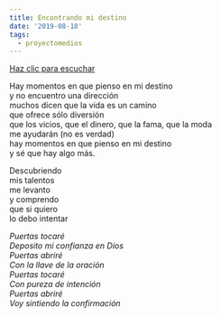 ```yaml
---
title: Encontrando mi destino
date: '2019-08-18'
tags:
  - proyectomedios
---
```

[Haz clic para escuchar](https://www.musicaparalatransformacion.com/musica)

Hay momentos en que pienso en mi destino\
y no encuentro una dirección\
muchos dicen que la vida es un camino\
que ofrece sólo diversión\
que los vicios, que el dinero, que la fama, que la moda\
me ayudarán (no es verdad)\
hay momentos en que pienso en mi destino\
y sé que hay algo más.   

Descubriendo\
mis talentos\
me levanto\
y comprendo\
que si quiero\
lo debo intentar   

_Puertas tocaré_\
_Deposito mi confianza en Dios_\
_Puertas abriré_\
_Con la llave de la oración_\
_Puertas tocaré_\
_Con pureza de intención_\
_Puertas abriré_\
_Voy sintiendo la confirmación_
